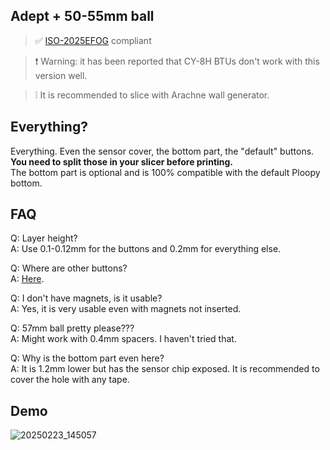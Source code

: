 ## Adept + 50-55mm ball

> ✅ [ISO-2025EFOG](https://github.com/efogdev/ISO-2025EFOG) compliant

> ❗️ Warning: it has been reported that CY-8H BTUs don't work with this version well. 

> ❕ It is recommended to slice with Arachne wall generator. 

## Everything?

Everything. Even the sensor cover, the bottom part, the "default" buttons. \
**You need to split those in your slicer before printing.** \
The bottom part is optional and is 100% compatible with the default Ploopy bottom.

## FAQ

Q: Layer height? \
A: Use 0.1-0.12mm for the buttons and 0.2mm for everything else.

Q: Where are other buttons? \
A: [Here](https://github.com/adept-anyball/mod/tree/master/buttons).

Q: I don't have magnets, is it usable? \
A: Yes, it is very usable even with magnets not inserted. 

Q: 57mm ball pretty please??? \
A: Might work with 0.4mm spacers. I haven't tried that. 

Q: Why is the bottom part even here? \
A: It is 1.2mm lower but has the sensor chip exposed. It is recommended to cover the hole with any tape. 

## Demo

![20250223_145057](https://github.com/user-attachments/assets/8fd066ef-c634-4e23-acab-ad6dea825961)

